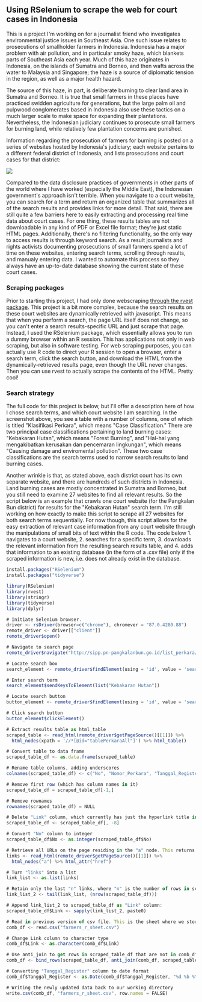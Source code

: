## Using RSelenium to scrape the web for court cases in Indonesia

This is a project I'm working on for a journalist friend who investigates environmental justice issues in Southeast Asia. One such issue relates to prosecutions of smallholder farmers in Indonesia. Indonesia has a major problem with air pollution, and in particular smoky haze, which blankets parts of Southeast Asia each year. Much of this haze originates in Indonesia, on the islands of Sumatra and Borneo, and then wafts across the water to Malaysia and Singapore; the haze is a source of diplomatic tension in the region, as well as a major health hazard.

The source of this haze, in part, is deliberate burning to clear land area in Sumatra and Borneo. It is true that small farmers in these places have practiced swidden agriculture for generations, but the large palm oil and pulpwood conglomerates based in Indonesia also use these tactics on a much larger scale to make space for expanding their plantations. Nevertheless, the Indonesian judiciary continues to prosecute small farmers for burning land, while relatively few plantation concerns are punished.

Information regarding the prosecution of farmers for burning is posted on a series of websites hosted by Indonesia's judiciary; each website pertains to a different federal district of Indonesia, and lists prosecutions and court cases for that district:

<img src="images/indon_search_screenshot.png?raw=true"/>

Compared to the data disclosure practices of governments in other parts of the world where I have worked (especially the Middle East), the Indonesian government's approach isn't terrible. When you navigate to a court website, you can search for a term and return an organized table that summarizes all of the search results and provides links for more detail. That said, there are still quite a few barriers here to easily extracting and processing real time data about court cases. For one thing, these results tables are not downloadable in any kind of PDF or Excel file format; they're just static HTML pages. Additionally, there's no filtering functionality, so the only way to access results is through keyword search. As a result journalists and rights activists documenting prosecutions of small farmers spend a lot of time on these websites, entering search terms, scrolling through results, and manualy entering data. I wanted to automate this process so they always have an up-to-date database showing the current state of these court cases.

### Scraping packages

Prior to starting this project, I had only done webscraping [through the rvest package](https://benjspitler.github.io/ksa_scraper). This project is a bit more complex, because the search results on these court websites are dynamically retrieved with javascript. This means that when you perform a search, the page URL itself does not change, so you can't enter a search results-specific URL and just scrape that page. Instead, I used the RSelenium package, which essentially allows you to run a dummy browser within an R session. This has applications not only in web scraping, but also in software testing. For web scraping purposes, you can actually use R code to direct your R session to open a browser, enter a search term, click the search button, and download the HTML from the dynamically-retrieved results page, even though the URL never changes. Then you can use rvest to actually scrape the contents of the HTML. Pretty cool!

### Search strategy

The full code for this project is below, but I'll offer a description here of how I chose search terms, and which court website I am searching. In the screenshot above, you see a table with a number of columns, one of which is titled "Klasifikasi Perkara", which means "Case Classification." There are two principal case classifications pertaining to land burning cases: "Kebakaran Hutan", which means "Forest Burning", and "Hal-hal yang mengakibatkan kerusakan dan pencemaran lingkungan", which means "Causing damage and enviromental pollution". These two case classifications are the search terms used to narrow search results to land burning cases.

Another wrinkle is that, as stated above, each district court has its own separate website, and there are hundreds of such districts in Indonesia. Land burning cases are mostly concentrated in Sumatra and Borneo, but you still need to examine 27 websites to find all relevant results. So the script below is an example that crawls one court website (for the Pangkalan Bun district) for results for the "Kebakaran Hutan" search term. I'm still working on how exactly to make this script to scrape all 27 websites for both search terms sequentially. For now though, this script allows for the easy extraction of relevant case information from any court website through the manipulations of small bits of text within the R code. The code below 1. navigates to a court website, 2. searches for a specific term, 3. downloads the relevant information from the resulting search results table, and 4. adds that information to an existing database (in the form of a .csv file) only if the scraped information is new, i.e. does not already exist in the database.


```javascript
install.packages("RSelenium")
install.packages("tidyverse")

library(RSelenium)
library(rvest)
library(stringr)
library(tidyverse)
library(dplyr)

# Initiate Selenium browser.
driver <- rsDriver(browser=c("chrome"), chromever = "87.0.4280.88")
remote_driver <- driver[["client"]]
remote_driver$open()

# Navigate to search page
remote_driver$navigate("http://sipp.pn-pangkalanbun.go.id/list_perkara/search")

# Locate search box
search_element <- remote_driver$findElement(using = 'id', value = 'search-box')

# Enter search term
search_element$sendKeysToElement(list("Kebakaran Hutan"))

# Locate search button
button_element <- remote_driver$findElement(using = 'id', value = 'search-btn1')

# Click search button
button_element$clickElement()

# Extract results table as html_table
scraped_table <- read_html(remote_driver$getPageSource()[[1]]) %>%
  html_nodes(xpath = '//*[@id="tablePerkaraAll"]') %>% html_table()

# Convert table to data frame
scraped_table_df <- as.data.frame(scraped_table)

# Rename table columns, adding underscores
colnames(scraped_table_df) <- c("No", "Nomor_Perkara", "Tanggal_Register", "Klasifikasi_Perkara", "Para_Pihak", "Status_Perkara", "Lama_Proses", "Link")

# Remove first row (which has column names in it)
scraped_table_df = scraped_table_df[-1,]

# Remove rownames
rownames(scraped_table_df) = NULL

# Delete "Link" column, which currently has just the hyperlink title in it ("detil")
scraped_table_df <- scraped_table_df[, -8]

# Convert "No" column to integer
scraped_table_df$No <- as.integer(scraped_table_df$No)

# Retrieve all URLs on the page residing in the "a" node. This returns all of the URLs on the whole page, which is too many. The last "n" of these links are the ones we want, where "n" is the number of rows in scraped_table_df
links <- read_html(remote_driver$getPageSource()[[1]]) %>%
  html_nodes("a") %>% html_attr("href")

# Turn "links" into a list
link_list <- as.list(links)

# Retain only the last "n" links, where "n" is the number of rows in scraped_table_df
link_list_2 <- tail(link_list, (nrow(scraped_table_df)))

# Append link_list_2 to scraped_table_df as "Link" column:
scraped_table_df$Link <- sapply(link_list_2, paste0)

# Read in previous version of csv file. This is the sheet where we store information previously extracted via this script, so that we can examine this data and only add **new** information to it
comb_df <- read.csv("farmers_r_sheet.csv")

# Change Link column to character type
comb_df$Link <- as.character(comb_df$Link)

# Use anti_join to get rows in scraped_table_df that are not in comb_df and bind them with comb_df. This is how we ensure we are only adding new information to our data base, and not duplicating information we previously added. The unique id we use for matching purposes is the "Nomor_Perkara" (or "case number") column.
comb_df <- bind_rows(scraped_table_df, anti_join(comb_df, scraped_table_df, by = 'Nomor_Perkara'))

# Converting "Tanggal_Register" column to date format
comb_df$Tanggal_Register <- as.Date(comb_df$Tanggal_Register, "%d %b %Y")

# Writing the newly updated data back to our working directory
write.csv(comb_df, "farmers_r_sheet.csv", row.names = FALSE)
```
